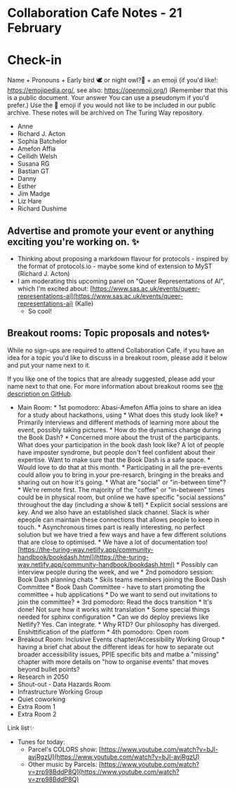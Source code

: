 # Collaboration Cafe Notes - 21 February

# Check-in

Name + Pronouns + Early bird 🕊️ or night owl?🦉 + an emoji (if you'd like!: https://emojipedia.org/, see also: https://openmoji.org/)
(Remember that this is a public document. Your answer You can use a pseudonym if you'd prefer.) Use the 🤫 emoji if you would not like to be included in our public archive. These notes will be archived on The Turing Way repository.

*  Anne
*  Richard J. Acton
*  Sophia Batchelor
*  Amefon Affia
*  Ceilidh Welsh
*  Susana RG
* Bastian GT
*  Danny 
*  Esther
* Jim Madge
* Liz Hare
*  Richard Dushime 

## Advertise and promote your event or anything exciting you're working on. ✨ 

* Thinking about proposing a markdown flavour for protocols - inspired by the format of protocols.io - maybe some kind of extension to MyST (Richard J. Acton)
*  I am moderating this upcoming panel on "Queer Representations of AI", which I'm excited about: [https://www.sas.ac.uk/events/queer-representations-ai](https://www.sas.ac.uk/events/queer-representations-ai) (Kalle)
    * So cool!

## Breakout rooms: Topic proposals and notes✨ 
While no sign-ups are required to attend Collaboration Cafe, if you have an idea for a topic you'd like to discuss in a breakout room, please add it below and put your name next to it. 

If you like one of the topics that are already suggested, please add your name next to that one. For more information about breakout rooms see [the description on GitHub](https://github.com/alan-turing-institute/the-turing-way/blob/main/project_management/online-collaboration-cafe.md#breakout-rooms).

* Main Room:
      *  1st pomodoro: Abasi-Amefon Affia joins to share an idea for a study about hackathons, using 
         * What does this study look like?
         * Primarily interviews and different methods of learning more about the event, possibly taking pictures.
         * How do the dynamics change during the Book Dash?
         * Concerned more about the trust of the participants. What does your participation in the book dash look like? A lot of people have imposter syndrome, but people don't feel confident about their expertise. Want to make sure that the Book Dash is a safe space.
         * Would love to do that at this month.
         * Participating in all the pre-events could allow you to bring in.your pre-resarch, bringing in the breaks and sharing out on how it's going.
         * What  are "social" or "in-between time"?
         * We're remote first. The majority of the "coffee" or "in-between" times could be in physical room, but online we have specific "social sessions" throughout the day (including a show \& tell)
         * Explicit social sessions are key. And we also have an established slack channel. Slack is wher epeople can maintain these connections that allows people to keep in touch.
         * Asynchronous times part is really interesting, no perfect solution but we have tried a few ways and have a few different solutions that are close to optimised.
         * We have a lot of documentation too! [https://the-turing-way.netlify.app/community-handbook/bookdash.html](https://the-turing-way.netlify.app/community-handbook/bookdash.html) 
         * Possibly can interview people during the week, and we 
      * 2nd pomodoro session: Book Dash planning chats
         * Skils teams members joining the Book Dash Committee
         * Book Dash Committee - have to start promoting the committee + hub applications
         * Do we want to send out invitations to join the committee?
      * 3rd pomodoro: Read the docs transition
         * It's done! Not sure how it works wiht translation
         * Some special things needed for sphinx configuration
         * Can we do deploy previews like Netlify? Yes. Can integrate.
         * Why RTD? Our philosophy has diverged. Enshittification of the platform
      * 4th pomodoro: Open room
* Breakout Room: Inclusive Events chapter/Accessibility Working Group
      * having a brief chat about the different ideas for how to separate out broader accessibility issues, PPIE specific bits and matbe a "missing" chapter with more details on "how to organise events" that moves beyond bullet points?
* Research  in 2050
* Shout-out - Data Hazards Room
* Infrastructure Working Group
* Quiet coworking
* Extra Room 1
* Extra Room 2

Link list✨ 

* Tunes for today:
    * Parcel's COLORS show: [https://www.youtube.com/watch?v=bJl-avjRgzU](https://www.youtube.com/watch?v=bJl-avjRgzU)
    * Other music by Parcels: [https://www.youtube.com/watch?v=zrp98BddP8Q](https://www.youtube.com/watch?v=zrp98BddP8Q)